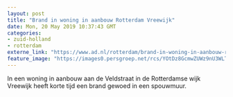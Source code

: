 ```yaml
---
layout: post
title: "Brand in woning in aanbouw Rotterdam Vreewijk"
date: Mon, 20 May 2019 10:37:43 GMT
categories: 
- zuid-holland 
- rotterdam 
externe_link: "https://www.ad.nl/rotterdam/brand-in-woning-in-aanbouw-rotterdam-vreewijk~ae6cf9f6/"
feature_image: "https://images0.persgroep.net/rcs/YOtDz8GcmwZUWz9nU3WLTViLvXo/diocontent/148825549/_fitwidth/400/?appId=21791a8992982cd8da851550a453bd7f&quality=0.7"
---
```


In een woning in aanbouw aan de Veldstraat in de Rotterdamse wijk Vreewijk heeft korte tijd een brand gewoed in een spouwmuur.

